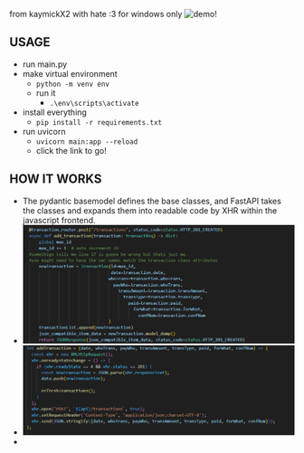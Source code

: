 from kaymickX2 with hate :3
for windows only
![demo!](./img/demo.gif)
## USAGE
- run main.py
- make virtual environment 
	- `python -m venv env`
	- run it
		- `.\env\scripts\activate`
- install everything 
	- `pip install -r requirements.txt`
- run uvicorn
	- `uvicorn main:app --reload`
	- click the link to go!
## HOW IT WORKS
- The pydantic basemodel defines the base classes, and FastAPI takes the classes and expands them into readable code by XHR within the javascript frontend. 
- ![python](./img/python%20newTransaction.png)
- ![JS](./img/js%20addTransaction.png)
- 